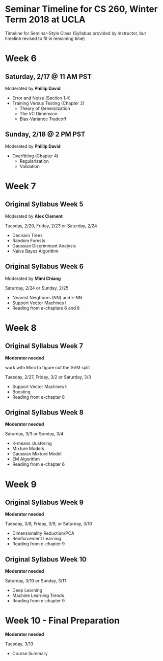 # Seminar Timeline for CS 260, Winter Term 2018 at UCLA

Timeline for Seminar-Style Class (Syllabus provided by instructor, but timeline revised to fit in remaining time)

# Week 6
## Saturday, 2/17 @ 11 AM PST
Moderated by __Phillip David__

* Error and Noise (Section 1.4)
* Training Versus Testing (Chapter 2)
   * Theory of Generalization
   * The VC Dimension
   * Bias-Variance Tradeoff

## Sunday, 2/18 @ 2 PM PST
Moderated by __Phillip David__

* Overfitting (Chapter 4)
   * Regularization
   * Validation

# Week 7
## Original Syllabus Week 5

Moderated by __Alex Clement__

Tuesday, 2/20, Friday, 2/23 or Saturday, 2/24

* Decision Trees
* Random Forests
* Gaussian Discriminant Analysis
* Naive Bayes Algorithm

## Original Syllabus Week 6
Moderated by __Mimi Chiang__

Saturday, 2/24 or Sunday, 2/25

* Nearest Neighbors (NN) and k-NN
* Support Vector Machines I
* Reading from e-chapters 6 and 8

# Week 8

## Original Syllabus Week 7

__Moderator needed__

work with Mimi to figure out the SVM split

Tuesday, 2/27, Friday, 3/2 or Saturday, 3/3

* Support Vector Machines II
* Boosting
* Reading from e-chapter 8

## Original Syllabus Week 8
__Moderator needed__

Saturday, 3/3 or Sunday, 3/4

* K-means clustering
* Mixture Models
* Gaussian Mixture Model
* EM Algorithm
* Reading from e-chapter 6

# Week 9
## Original Syllabus Week 9
__Moderator needed__

Tuesday, 3/6, Friday, 3/9, or Saturday, 3/10

* Dimensionality Reduction/PCA
* Reinforcement Learning
* Reading from e-chapter 9

## Original Syllabus Week 10
__Moderator needed__

Saturday, 3/10 or Sunday, 3/11

* Deep Learning
* Machine Learning Trends
* Reading from e-chapter 9

# Week 10 - Final Preparation
__Moderator needed__

Tuesday, 3/13

* Course Summary
